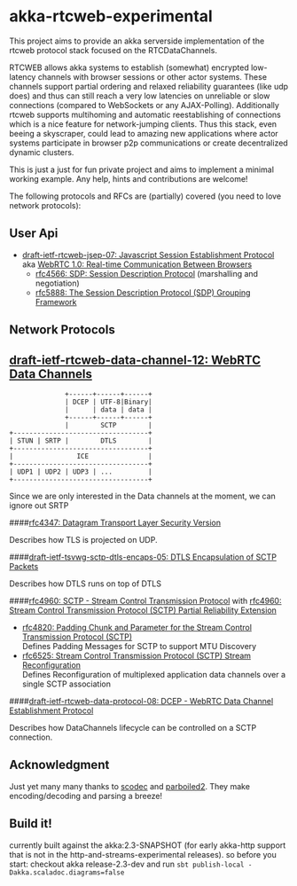 # akka-rtcweb-experimental

This project aims to provide an akka serverside implementation of the rtcweb protocol stack focused on the RTCDataChannels.

RTCWEB allows akka systems to establish (somewhat) encrypted low-latency channels with browser sessions or other actor systems. These channels support
partial ordering and relaxed reliability guarantees (like udp does) and thus can still reach a very low latencies on unreliable or slow connections
 (compared to WebSockets or any AJAX-Polling). Additionally rtcweb supports multihoming and automatic reestablishing of connections which is a nice feature for network-jumping clients.
  Thus this stack, even beeing a skyscraper, could lead to amazing new applications where actor systems participate in browser p2p communications or create decentralized dynamic clusters.

This is just a just for fun private project and aims to implement a minimal working example. Any help, hints and contributions are welcome!

The following protocols and RFCs are (partially) covered (you need to love network protocols):

## User Api

* [draft-ietf-rtcweb-jsep-07: Javascript Session Establishment Protocol](http://tools.ietf.org/html/draft-ietf-rtcweb-jsep-07) aka [WebRTC 1.0: Real-time Communication Between Browsers](http://www.w3.org/TR/webrtc/)
    * [rfc4566: SDP: Session Description Protocol](https://tools.ietf.org/html/rfc4566) (marshalling and negotiation)
    * [rfc5888: The Session Description Protocol (SDP) Grouping Framework](https://tools.ietf.org/html/rfc5888)

## Network Protocols


## [draft-ietf-rtcweb-data-channel-12: WebRTC Data Channels](https://tools.ietf.org/html/draft-ietf-rtcweb-data-channel-12)


                  +------+------+------+
                  | DCEP | UTF-8|Binary|
                  |      | data | data |
                  +------+------+------+
                  |        SCTP        |
    +----------------------------------+
    | STUN | SRTP |        DTLS        |
    +----------------------------------+
    |                ICE               |
    +----------------------------------+
    | UDP1 | UDP2 | UDP3 | ...         |
    +----------------------------------+

Since we are only interested in the Data channels at the moment, we can ignore out SRTP


####[rfc4347: Datagram Transport Layer Security Version](https://tools.ietf.org/html/rfc4347)

Describes how TLS is projected on UDP.

####[draft-ietf-tsvwg-sctp-dtls-encaps-05: DTLS Encapsulation of SCTP Packets](https://tools.ietf.org/html/draft-ietf-tsvwg-sctp-dtls-encaps-05)


Describes how DTLS runs on top of DTLS

####[rfc4960: SCTP - Stream Control Transmission Protocol](https://tools.ietf.org/html/rfc4960) with [rfc4960: Stream Control Transmission Protocol (SCTP) Partial Reliability Extension](https://tools.ietf.org/html/rfc3758)

- [rfc4820: Padding Chunk and Parameter for the Stream Control Transmission Protocol (SCTP)](https://tools.ietf.org/html/rfc4820)<br>Defines Padding Messages for SCTP to support MTU Discovery
- [rfc6525: Stream Control Transmission Protocol (SCTP) Stream Reconfiguration](https://tools.ietf.org/html/rfc6525) <br> Defines Reconfiguration of multiplexed application data channels over a single SCTP association



####[draft-ietf-rtcweb-data-protocol-08: DCEP - WebRTC Data Channel Establishment Protocol](https://tools.ietf.org/html/draft-ietf-rtcweb-data-protocol-08)

Describes how DataChannels lifecycle can be controlled on a SCTP connection.



## Acknowledgment

Just yet many many thanks to [scodec](https://github.com/scodec/scodec) and [parboiled2](https://github.com/sirthias/parboiled2). They make encoding/decoding and parsing a breeze!

## Build it!

currently built against the akka:2.3-SNAPSHOT (for early akka-http support that is not in the http-and-streams-experimental releases).
so before you start: checkout akka release-2.3-dev and run `sbt publish-local -Dakka.scaladoc.diagrams=false`